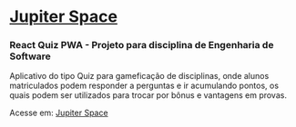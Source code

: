 # [Jupiter Space](https://nifty-saha-c4a945.netlify.app/)

### React Quiz PWA - Projeto para disciplina de Engenharia de Software

Aplicativo do tipo Quiz para gameficação de disciplinas, onde alunos matriculados podem responder a perguntas e ir acumulando pontos, os quais podem ser utilizados para trocar por bônus e vantagens em provas.

Acesse em: [Jupiter Space](https://nifty-saha-c4a945.netlify.app/)

